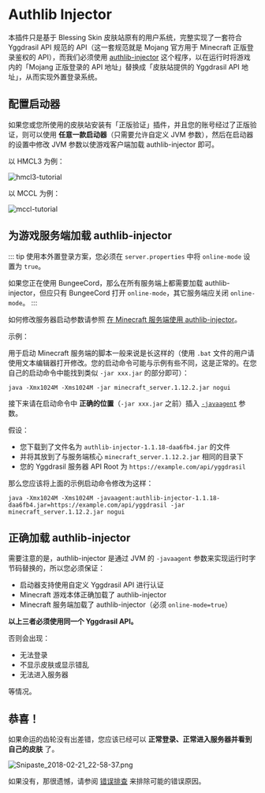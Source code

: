 # Authlib Injector

本插件只是基于 Blessing Skin 皮肤站原有的用户系统，完整实现了一套符合 Yggdrasil API 规范的 API（这一套规范就是 Mojang 官方用于 Minecraft 正版登录鉴权的 API），而我们必须使用 [authlib-injector](https://github.com/yushijinhun/authlib-injector) 这个程序，以在运行时将游戏内的「Mojang 正版登录的 API 地址」替换成「皮肤站提供的 Yggdrasil API 地址」，从而实现外置登录系统。

## 配置启动器

如果您或您所使用的皮肤站安装有「正版验证」插件，并且您的账号经过了正版验证，则可以使用 **任意一款启动器**（只需要允许自定义 JVM 参数），然后在启动器的设置中修改 JVM 参数以使游戏客户端加载 authlib-injector 即可。

以 HMCL3 为例：

![hmcl3-tutorial](https://gitcode.net/chearlai/f/-/raw/master/HMCL.png)

以 MCCL 为例：

![mccl-tutorial](https://gitcode.net/chearlai/f/-/raw/master/MCCL.png)

## 为游戏服务端加载 authlib-injector

::: tip
使用本外置登录方案，您必须在 `server.properties` 中将 `online-mode` 设置为 `true`。

如果您正在使用 BungeeCord，那么在所有服务端上都需要加载 authlib-injector，但应只有 BungeeCord 打开 `online-mode`，其它服务端应关闭 `online-mode`。
:::

如何修改服务器启动参数请参照 [在 Minecraft 服务端使用 authlib-injector](https://github.com/yushijinhun/authlib-injector/wiki/%E5%9C%A8-Minecraft-%E6%9C%8D%E5%8A%A1%E7%AB%AF%E4%BD%BF%E7%94%A8-authlib-injector)。

示例：

用于启动 Minecraft 服务端的脚本一般来说是长这样的（使用 `.bat` 文件的用户请使用文本编辑器打开修改。您的启动命令可能与示例有些不同，这是正常的。在您自己的启动命令中能找到类似 `-jar xxx.jar` 的部分即可）：

```
java -Xmx1024M -Xms1024M -jar minecraft_server.1.12.2.jar nogui
```

接下来请在启动命令中 **正确的位置**（`-jar xxx.jar` 之前）插入 [`-javaagent`](https://github.com/yushijinhun/authlib-injector/wiki/%E5%90%AF%E5%8A%A8%E5%99%A8%E6%8A%80%E6%9C%AF%E8%A7%84%E8%8C%83#%E6%B7%BB%E5%8A%A0-jvm-%E5%8F%82%E6%95%B0) 参数。

假设：

- 您下载到了文件名为 `authlib-injector-1.1.18-daa6fb4.jar` 的文件
- 并将其放到了与服务端核心 `minecraft_server.1.12.2.jar` 相同的目录下
- 您的 Yggdrasil 服务器 API Root 为 `https://example.com/api/yggdrasil`

那么您应该将上面的示例启动命令修改为这样：

```
java -Xmx1024M -Xms1024M -javaagent:authlib-injector-1.1.18-daa6fb4.jar=https://example.com/api/yggdrasil -jar minecraft_server.1.12.2.jar nogui
```

## 正确加载 authlib-injector

需要注意的是，authlib-injector 是通过 JVM 的 `-javaagent` 参数来实现运行时字节码替换的，所以您必须保证：

- 启动器支持使用自定义 Yggdrasil API 进行认证
- Minecraft 游戏本体正确加载了 authlib-injector
- Minecraft 服务端加载了 authlib-injector（必须 `online-mode=true`）

**以上三者必须使用同一个 Yggdrasil API。**

否则会出现：

- 无法登录
- 不显示皮肤或显示错乱
- 无法进入服务器

等情况。

## 恭喜！

如果命运的齿轮没有出差错，您应该已经可以 **正常登录、正常进入服务器并看到自己的皮肤** 了。

![Snipaste_2018-02-21_22-58-37.png](https://i.loli.net/2018/02/21/5a8d89606b803.png)

如果没有，那很遗憾，请参阅 [错误排查](./troubleshooting.md) 来排除可能的错误原因。
